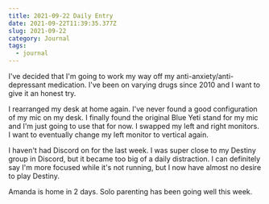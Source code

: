 ```yaml
---
title: 2021-09-22 Daily Entry
date: 2021-09-22T11:39:35.377Z
slug: 2021-09-22
category: Journal
tags:
  - journal
---
```


I've decided that I'm going to work my way off my anti-anxiety/anti-depressant medication.  I've been on varying drugs since 2010 and I want to give it an honest try.

I rearranged my desk at home again.  I've never found a good configuration of my mic on my desk.  I finally found the original Blue Yeti stand for my  mic and I'm just going to use that for now.  I swapped my left and right monitors.  I want to eventually change my left monitor to vertical again. 

I haven't had Discord on for the last week.  I was super close to my Destiny group in Discord, but it became too big of a daily distraction.  I can definitely say I'm more focused while it's not running, but I now have almost no desire to play Destiny.

Amanda is home in 2 days. Solo parenting has been going well this week.